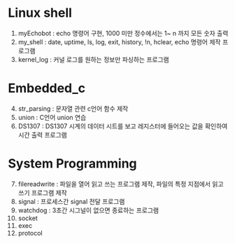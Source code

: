 # Linux shell

1. myEchobot  : echo 명령어 구현, 1000 미만 정수에서는 1~ n 까지 모든 숫자 출력
2. my_shell   : date, uptime, ls, log, exit, history, !n, hclear, echo 명령어 제작 프로그램
3. kernel_log : 커널 로그를 원하는 정보만 파싱하는 프로그램 

# Embedded_c

4. str_parsing  : 문자열 관련 c언어 함수 제작
5. union        : C언어 union 연습
6. DS1307       : DS1307 시계의 데이터 시트를 보고 레지스터에 들어오는 값을 확인하여 시간 출력 프로그램

# System Programming

7. filereadwrite  : 파일을 열어 읽고 쓰는 프로그램 제작, 파일의 특정 지점에서 읽고 쓰기 프로그램 제작
8. signal         : 프로세스간 signal 전달 프로그램
9. watchdog       : 3초간 시그널이 없으면 종료하는 프로그램
10. socket
11. exec
12. protocol
